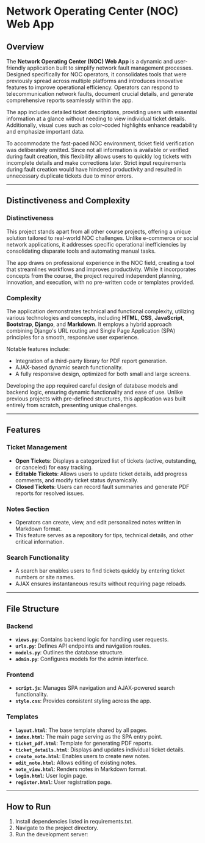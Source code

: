 # Network Operating Center (NOC) Web App

## Overview

The **Network Operating Center (NOC) Web App** is a dynamic and user-friendly application built to simplify network fault management processes. Designed specifically for NOC operators, it consolidates tools that were previously spread across multiple platforms and introduces innovative features to improve operational efficiency. Operators can respond to telecommunication network faults, document crucial details, and generate comprehensive reports seamlessly within the app.

The app includes detailed ticket descriptions, providing users with essential information at a glance without needing to view individual ticket details. Additionally, visual cues such as color-coded highlights enhance readability and emphasize important data.

To accommodate the fast-paced NOC environment, ticket field verification was deliberately omitted. Since not all information is available or verified during fault creation, this flexibility allows users to quickly log tickets with incomplete details and make corrections later. Strict input requirements during fault creation would have hindered productivity and resulted in unnecessary duplicate tickets due to minor errors.

---

## Distinctiveness and Complexity

### Distinctiveness

This project stands apart from all other course projects, offering a unique solution tailored to real-world NOC challenges. Unlike e-commerce or social network applications, it addresses specific operational inefficiencies by consolidating disparate tools and automating manual tasks.

The app draws on professional experience in the NOC field, creating a tool that streamlines workflows and improves productivity. While it incorporates concepts from the course, the project required independent planning, innovation, and execution, with no pre-written code or templates provided.

### Complexity

The application demonstrates technical and functional complexity, utilizing various technologies and concepts, including **HTML**, **CSS**, **JavaScript**, **Bootstrap**, **Django**, and **Markdown**. It employs a hybrid approach combining Django's URL routing and Single Page Application (SPA) principles for a smooth, responsive user experience.

Notable features include:
- Integration of a third-party library for PDF report generation.
- AJAX-based dynamic search functionality.
- A fully responsive design, optimized for both small and large screens.

Developing the app required careful design of database models and backend logic, ensuring dynamic functionality and ease of use. Unlike previous projects with pre-defined structures, this application was built entirely from scratch, presenting unique challenges.

---

## Features

### Ticket Management
- **Open Tickets**: Displays a categorized list of tickets (active, outstanding, or canceled) for easy tracking.
- **Editable Tickets**: Allows users to update ticket details, add progress comments, and modify ticket status dynamically.
- **Closed Tickets**: Users can record fault summaries and generate PDF reports for resolved issues.

### Notes Section
- Operators can create, view, and edit personalized notes written in Markdown format.
- This feature serves as a repository for tips, technical details, and other critical information.

### Search Functionality
- A search bar enables users to find tickets quickly by entering ticket numbers or site names.
- AJAX ensures instantaneous results without requiring page reloads.

---

## File Structure

### Backend
- **`views.py`**: Contains backend logic for handling user requests.
- **`urls.py`**: Defines API endpoints and navigation routes.
- **`models.py`**: Outlines the database structure.
- **`admin.py`**: Configures models for the admin interface.

### Frontend
- **`script.js`**: Manages SPA navigation and AJAX-powered search functionality.
- **`style.css`**: Provides consistent styling across the app.

### Templates
- **`layout.html`**: The base template shared by all pages.
- **`index.html`**: The main page serving as the SPA entry point.
- **`ticket_pdf.html`**: Template for generating PDF reports.
- **`ticket_details.html`**: Displays and updates individual ticket details.
- **`create_note.html`**: Enables users to create new notes.
- **`edit_note.html`**: Allows editing of existing notes.
- **`note_view.html`**: Renders notes in Markdown format.
- **`login.html`**: User login page.
- **`register.html`**: User registration page.

---

## How to Run

1. Install dependencies listed in requirements.txt.
2. Navigate to the project directory.
3. Run the development server:
